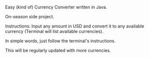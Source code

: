 Easy (kind of) Currency Converter written in Java.

On-season side project.

Instructions: Input any amount in USD and convert it to any available currency (Terminal will list available currencies).

In simple words, just follow the terminal's instructions.

This will be regularly updated with more currencies.